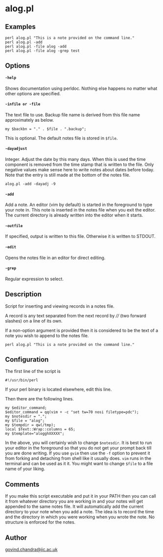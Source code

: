 # alog.pl

## Examples

    perl alog.pl "This is a note provided on the command line."
    perl alog.pl -add
    perl alog.pl -file alog -add
    perl alog.pl -file alog -grep test

## Options

#### `-help`

Shows documentation using perldoc. Nothing else happens no matter
what other options are specified.

#### `-infile or -file`

The text file to use. Backup file name is derived from this file
name approximately as below.

    my $backbn = "." . $file . ".backup";

This is optional. The default notes file is stored in `$file`.

#### `-dayadjust`

Integer. Adjust the date by this many days. When this is used the
time component is removed from the time stamp that is written to the
file. Only negative values make sense here to write notes about
dates before today. Note that the entry is still made at the bottom
of the notes file.

    alog.pl -add -dayadj -9

#### `-add`

Add a note. An editor (vim by default) is started in the foreground to
type your note in. This note is inserted in the notes file when you
exit the editor. The current directory is already written into the
editor when it starts.

#### `-outfile`

If specified, output is written to this file. Otherwise it is
written to STDOUT.

#### `-edit`

Opens the notes file in an editor for direct editing.

#### `-grep`

Regular expression to select.

## Description

Script for inserting and viewing records in a notes file.

A record is any text separated from the next record by _//_ (two
forward slashes) on a line of its own.

If a non-option argument is provided then it is considered to
be the text of a note you wish to append to the notes file.

    perl alog.pl "This is a note provided on the command line."

## Configuration

The first line of the script is

~~~ 
#!/usr/bin/perl
~~~

If your perl binary is located elsewhere, edit this line.

Then there are the following lines.

~~~ 
my $editor_command;
$editor_command = qq(vim + -c "set tw=70 nosi filetype=pdc");
my $notesdir = ".";
my $file = "alog";
my $tempdir = qw(/tmp);
local $Text::Wrap::columns = 65;
my $template="alogghXXXXX";
~~~

In the above, you will certainly wish to change `$notesdir`. It is
best to run your editor in the foreground so that you do not get your
prompt back till you are done writing. If you use `gvim` then use the
`-f` option to prevent it from forking and detaching from shell like
it usually does. `vim` runs in the terminal and can be used as it it.
You might want to change `$file` to a file name of your liking.

## Comments

If you make this script executable and put it in your PATH then you
can call it from whatever directory you are working in and your notes
will get appended to the same notes file. It will automatically add
the current directory to your note when you add a note. The idea is to
record the time and the directory in which you were working when you
wrote the note. No structure is enforced for the notes.

## Author

govind.chandra@jic.ac.uk

